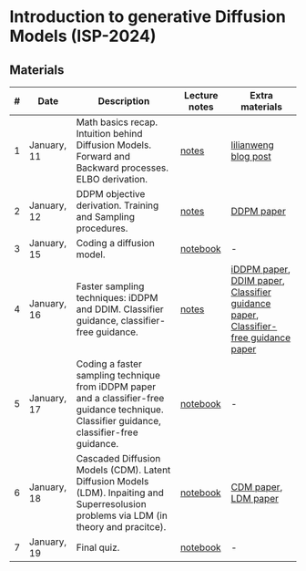 # Introduction to generative Diffusion Models (ISP-2024)

## Materials

| # | Date | Description | Lecture notes | Extra materials |
|---|---|---|---|---|
| 1 | January, 11 | Math basics recap. Intuition behind Diffusion Models. Forward and Backward processes. ELBO derivation. | [notes](lectures/lecture_1.png) | [lilianweng blog post](https://lilianweng.github.io/posts/2021-07-11-diffusion-models/) |
| 2 | January, 12 | DDPM objective derivation. Training and Sampling procedures.  | [notes](lectures/lecture_2.png) | [DDPM paper](https://arxiv.org/abs/2006.11239) |
| 3 | January, 15 | Coding a diffusion model.  | [notebook](coding/diffusion_models) | - |
| 4 | January, 16 | Faster sampling techniques: iDDPM and DDIM. Classifier guidance, classifier-free guidance. | [notes](lectures/lecture_3.png) | [iDDPM paper](https://arxiv.org/abs/2102.09672), [DDIM paper](https://arxiv.org/abs/2010.02502), [Classifier guidance paper](https://arxiv.org/abs/2105.05233), [Classifier-free guidance paper](https://arxiv.org/abs/2207.12598)|
| 5 | January, 17 | Coding a faster sampling technique from iDDPM paper and a classifier-free guidance technique. Classifier guidance, classifier-free guidance. | [notebook](coding/diffusion_models) | - |
| 6 | January, 18 | Cascaded Diffusion Models (CDM). Latent Diffusion Models (LDM). Inpaiting and Superresolusion problems via LDM (in theory and pracitce). | [notebook](coding/inpainting_superresolution_playgroung.ipynb) | [CDM paper](https://arxiv.org/abs/2106.15282), [LDM paper](https://arxiv.org/abs/2112.10752)|
| 7 | January, 19 | Final quiz. | [notebook](final_quiz.ipynb) | - |